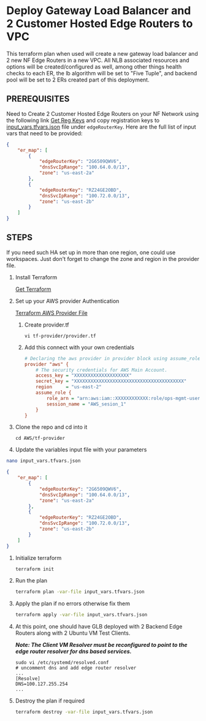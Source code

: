 
# Deploy Gateway Load Balancer and 2 Customer Hosted Edge Routers to VPC

This terraform plan when used will create a new gateway load balancer and 2 new NF Edge Routers in a new VPC. All NLB associated resources and options will be created/configured as well, among other things health checks to each ER, the lb algorithm will be set to "Five Tuple", and backend pool will be set to 2 ERs created part of this deployment.

## **PREREQUISITES**

Need to Create 2 Customer Hosted Edge Routers on your NF Network using the following link [Get Reg Keys](https://nfconsole.io/login) and copy registration keys to [input_vars.tfvars.json](tf-provider/input_vars.tfvars.json) file under `edgeRouterKey`. Here  are the full list of input vars that need to be provided:

```json
{
    "er_map": [
        {
            "edgeRouterKey": "2G6509QWV6",
            "dnsSvcIpRange": "100.64.0.0/13",
            "zone": "us-east-2a"
        },
        {
            "edgeRouterKey": "RZ24GE2OBD",
            "dnsSvcIpRange": "100.72.0.0/13",
            "zone": "us-east-2b"
        }
    ]
}
```

## **STEPS**

If you need such HA set up in more than one region, one could use workspaces. Just don't forget to change the zone and region in the provider file.

1. Install Terraform

    [Get Terraform](https://www.terraform.io/downloads)

1. Set up your AWS provider Authentication

    [Terraform AWS Provider File](https://registry.terraform.io/providers/hashicorp/aws/latest/docs)

    1. Create provider.tf

        ```shell
        vi tf-provider/provider.tf
        ```

    1. Add this connect with your own credentials

        ```ini
        # Declaring the aws provider in provider block using assume_role.
        provider "aws" {
            # The security credentials for AWS Main Account.
            access_key = "XXXXXXXXXXXXXXXXXXXX"
            secret_key = "XXXXXXXXXXXXXXXXXXXXXXXXXXXXXXXXXXXXXXXX"
            region     = "us-east-2"
            assume_role {
                role_arn = "arn:aws:iam::XXXXXXXXXXXX:role/ops-mgmt-user"
                session_name = "AWS_sesion_1"
            }
        }
        ```

1. Clone the repo and cd into it

    ```shell
    cd AWS/tf-provider
    ```

1. Update the variables input file with your parameters

```bash
nano input_vars.tfvars.json
```

```json
{
    "er_map": [
        {
            "edgeRouterKey": "2G6509QWV6",
            "dnsSvcIpRange": "100.64.0.0/13",
            "zone": "us-east-2a"
        },
        {
            "edgeRouterKey": "RZ24GE2OBD",
            "dnsSvcIpRange": "100.72.0.0/13",
            "zone": "us-east-2b"
        }
    ]
}
```

1. Initialize terraform

    ```bash
    terraform init
    ```

1. Run the plan

    ```bash
    terraform plan -var-file input_vars.tfvars.json
    ```

1. Apply the plan if no errors otherwise fix them

    ```bash
    terraform apply -var-file input_vars.tfvars.json
    ```

1. At this point, one should have GLB deployed with 2 Backend Edge Routers along with 2 Ubuntu VM Test Clients.

    ***Note: The Client VM Resolver must be reconfigured to point to the edge router resolver for dns based services.***

    ```shell
    sudo vi /etc/systemd/resolved.conf
    # uncomment dns and add edge router resolver
    ...
    [Resolve]
    DNS=100.127.255.254
    ...
    ```

1. Destroy the plan if required

    ```bash
    terraform destroy -var-file input_vars.tfvars.json
    ```

